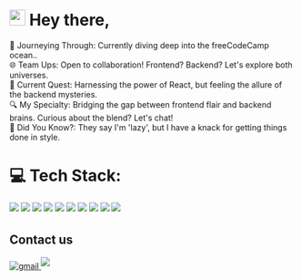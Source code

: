 # <img src="https://media.giphy.com/media/hvRJCLFzcasrR4ia7z/giphy.gif" width="28"> Hey there,
🚀 Journeying Through: Currently diving deep into the freeCodeCamp ocean..<br>🌐 Team Ups: Open to collaboration! Frontend? Backend? Let's explore both universes.<br>📘 Current Quest: Harnessing the power of React, but feeling the allure of the backend mysteries.<br>🔍 My Specialty: Bridging the gap between frontend flair and backend brains. Curious about the blend? Let's chat!<br>🌟 Did You Know?: They say I'm 'lazy', but I have a knack for getting things done in style.



# 💻 Tech Stack:
<span>
<img src=https://img.shields.io/badge/html5-%23E34F26.svg?style=for-the-badge&logo=html5&logoColor=white style="margin-bottom: 5px;" />
<img src=https://img.shields.io/badge/javascript-%23323330.svg?style=for-the-badge&logo=javascript&logoColor=%23F7DF1E style="margin-bottom: 5px;" />
<img src=https://img.shields.io/badge/bootstrap-%23563D7C.svg?style=for-the-badge&logo=bootstrap&logoColor=white style="margin-bottom: 5px;" />
<img src=https://img.shields.io/badge/SASS-hotpink.svg?style=for-the-badge&logo=SASS&logoColor=white style="margin-bottom: 5px;" />
<img src=https://img.shields.io/badge/css3-%231572B6.svg?style=for-the-badge&logo=css3&logoColor=white style="margin-bottom: 5px;" />
<img src=https://img.shields.io/badge/c-%2300599C.svg?style=for-the-badge&logo=c&logoColor=white style="margin-bottom: 5px;" />
<img src=https://img.shields.io/badge/c++-%2300599C.svg?style=for-the-badge&logo=c%2B%2B&logoColor=white style="margin-bottom: 5px;" />
<img src=https://img.shields.io/badge/mysql-4479A1.svg?style=for-the-badge&logo=mysql&logoColor=white style="margin-bottom: 5px;" />
<img src=https://img.shields.io/badge/mysql-4479A1.svg?style=for-the-badge&logo=mysql&logoColor=white style="margin-bottom: 5px;" style="margin-bottom: 5px;" />
<img src=https://img.shields.io/badge/mysql-4479A1.svg?style=for-the-badge&logo=mysql&logoColor=white style="margin-bottom: 5px;" />

  
</span>




## Contact us

<span>
<a href="mailto:facundo.alvarezz.f@gmail.com" target="_blank">
<img src=https://img.shields.io/badge/gmail-%2300acee.svg?color=EA4335&style=for-the-badge&logo=gmail&logoColor=white alt=gmail style="margin-bottom: 5px;" />
<a href=https://www.linkedin.com/in/facundo-alvarez-3b381a170/ target="_blank">
<img src=https://img.shields.io/badge/linkedin-%230077B5.svg?style=for-the-badge&logo=linkedin&logoColor=white style="margin-bottom: 5px;" />
</span>

